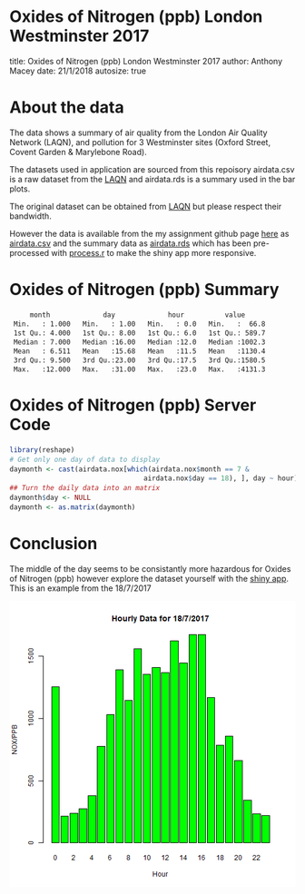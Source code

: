 Oxides of Nitrogen (ppb) London Westminster 2017
========================================================
title: Oxides of Nitrogen (ppb) London Westminster 2017
author: Anthony Macey 
date: 21/1/2018
autosize: true

About the data
========================================================

The data shows a summary of air quality from the London Air Quality Network (LAQN), and pollution for 3 Westminster sites (Oxford Street, Covent Garden & Marylebone Road).

The datasets used in application are sourced from this repoisory airdata.csv is a raw dataset from the [LAQN](http://www.londonair.org.uk) and airdata.rds is a summary used in the bar plots.

The original dataset can be obtained from  [LAQN](http://www.londonair.org.uk/london/asp/dataspecies.asp?site1=WM6&site2=&site3=WM5&site4=&site5=MY1&site6=&day1=1&month1=jan&year1=2017&day2=31&month2=dec&year2=2017&period=15min&species=NOX&ratidate=&res=6&Submit=Replot+graph) but please respect their bandwidth.

However the data is available from the my assignment github page [here](https://github.com/anthonymacey/dp/tree/master/dpwk4) as [airdata.csv](https://raw.githubusercontent.com/anthonymacey/dp/master/dpwk4/airdata.csv) and the summary data as [airdata.rds](https://raw.githubusercontent.com/anthonymacey/dp/master/dpwk4/airdata.rds) which has been pre-processed with [process.r](https://github.com/anthonymacey/dp/blob/master/dpwk4/process.R) to make the shiny app more responsive.

Oxides of Nitrogen (ppb) Summary
========================================================




```
     month             day             hour          value       
 Min.   : 1.000   Min.   : 1.00   Min.   : 0.0   Min.   :  66.8  
 1st Qu.: 4.000   1st Qu.: 8.00   1st Qu.: 6.0   1st Qu.: 589.7  
 Median : 7.000   Median :16.00   Median :12.0   Median :1002.3  
 Mean   : 6.511   Mean   :15.68   Mean   :11.5   Mean   :1130.4  
 3rd Qu.: 9.500   3rd Qu.:23.00   3rd Qu.:17.5   3rd Qu.:1580.5  
 Max.   :12.000   Max.   :31.00   Max.   :23.0   Max.   :4131.3  
```

Oxides of Nitrogen (ppb) Server Code
========================================================


```r
library(reshape)
# Get only one day of data to display
daymonth <- cast(airdata.nox[which(airdata.nox$month == 7 &
                                 airdata.nox$day == 18), ], day ~ hour)
## Turn the daily data into an matrix
daymonth$day <- NULL
daymonth <- as.matrix(daymonth)
```


Conclusion
========================================================

The middle of the day seems to be consistantly more hazardous for Oxides of Nitrogen (ppb) however explore the dataset yourself with the [shiny app](https://swiss.shinyapps.io/dpwk4/).  This is an example from the 18/7/2017

![plot of chunk unnamed-chunk-4](airdata-figure/unnamed-chunk-4-1.png)
